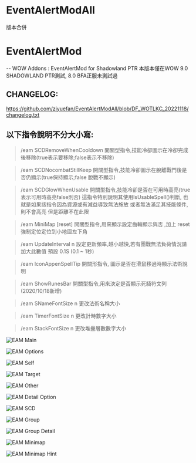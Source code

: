 # EventAlertModAll
版本合併
#   EventAlertMod
--  WOW Addons : EventAlertMod for Shadowland PTR
    本版本僅在WOW 9.0 SHADOWLAND PTR測試, 8.0 BFA正服未測試過
    
CHANGELOG:     
---    
https://github.com/ziyuefan/EventAlertModAll/blob/DF_WOTLKC_20221118/changelog.txt

## 以下指令說明不分大小寫:

> /eam SCDRemoveWhenCooldown
開關型指令,技能冷卻圖示在冷卻完成後移除(true表示要移除;false表示不移除)

> /eam SCDNocombatStillKeep
開關型指令,技能冷卻圖示在脫離戰鬥後是否仍顯示(true保持顯示;false 脫戰不顯示)

> /eam SCDGlowWhenUsable
開關型指令,技能冷卻是否在可用時高亮(true表示可用時高亮false則否)
這指令特別說明其使用IsUsableSpell()判斷,
也就是如果該指令因為資源或有減益導致無法施放
或者無法滿足其技能條件,則不會高亮
但是距離不在此限

> /eam MiniMap [reset]
開關型指令,用來顯示設定齒輪顯示與否
,加上 reset 強制定位定位到小地圖左下角

> /eam UpdateInterval  n
設定更新頻率,越小越快,若有團戰無法負荷情況請加大此數值
預設 0.1S (0.1 ~ 1秒)

> /eam IconAppenSpellTip
開關形指令, 圖示是否在滑鼠移過時顯示法術說明

> /eam ShowRunesBar
開關型指令,用來決定是否顯示死騎符文列(2020/10/18新增)

> /eam SNameFontSize n
更改法術名稱大小

> /eam TimerFontSize n
更改計時數字大小

> /eam StackFontSize n
更改堆疊層數數字大小

![EAM Main](https://truth.bahamut.com.tw/s01/202008/1982fcd16ac80aaddfeb299f57a71e94.JPG)

![EAM Options](https://truth.bahamut.com.tw/s01/202008/cc3c05665af5fe7e3dae3dd5caa5acb5.JPG)

![EAM Self](https://truth.bahamut.com.tw/s01/202008/226588adaa20b9640c7cc00e8d8b6561.JPG)

![EAM Target](https://truth.bahamut.com.tw/s01/202008/0b6c52fcdf6fa73ac1d84c5a0198557f.JPG)

![EAM Other](https://truth.bahamut.com.tw/s01/202008/83af52716595ce311f7142f6085a1945.JPG)

![EAM Detail Option](https://truth.bahamut.com.tw/s01/202008/21cfb5148289c4480beca22cbf5e3c4a.JPG)

![EAM SCD](https://truth.bahamut.com.tw/s01/202008/1dd0d978d4daa6d4b5aab7b6308671d8.JPG)

![EAM Group](https://truth.bahamut.com.tw/s01/202008/198e63977a8ace11423675524c90f1d3.JPG)

![EAM Group Detail](https://truth.bahamut.com.tw/s01/202008/07c24ff7bc0d14fe9381b96f50905f52.JPG)

![EAM Minimap](https://truth.bahamut.com.tw/s01/202008/154db1c0ef239cd20035d3b91c2a140f.JPG)

![EAM Minimap Hint](https://truth.bahamut.com.tw/s01/202008/f1ee8bd0327ecd95f6d2ffea2f06d7ae.JPG)



